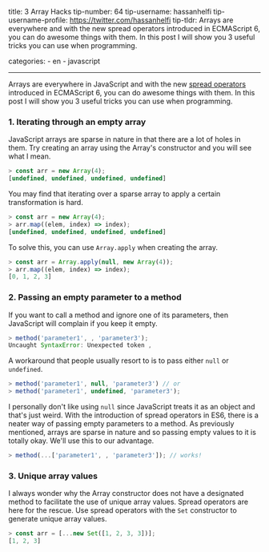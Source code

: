 title: 3 Array Hacks
tip-number: 64
tip-username: hassanhelfi
tip-username-profile: https://twitter.com/hassanhelfi
tip-tldr: Arrays are everywhere and with the new spread operators introduced in ECMAScript 6, you can do awesome things with them. In this post I will show you 3 useful tricks you can use when programming.

categories: - en - javascript

---

Arrays are everywhere in JavaScript and with the new [spread operators](https://developer.mozilla.org/en/docs/Web/JavaScript/Reference/Operators/Spread_operator) introduced in ECMAScript 6, you can do awesome things with them. In this post I will show you 3 useful tricks you can use when programming.

### 1. Iterating through an empty array

JavaScript arrays are sparse in nature in that there are a lot of holes in them. Try creating an array using the Array's constructor and you will see what I mean.

```js
> const arr = new Array(4);
[undefined, undefined, undefined, undefined]
```

You may find that iterating over a sparse array to apply a certain transformation is hard.

```js
> const arr = new Array(4);
> arr.map((elem, index) => index);
[undefined, undefined, undefined, undefined]
```

To solve this, you can use `Array.apply` when creating the array.

```js
> const arr = Array.apply(null, new Array(4));
> arr.map((elem, index) => index);
[0, 1, 2, 3]
```

### 2. Passing an empty parameter to a method

If you want to call a method and ignore one of its parameters, then JavaScript will complain if you keep it empty.

```js
> method('parameter1', , 'parameter3');
Uncaught SyntaxError: Unexpected token ,
```

A workaround that people usually resort to is to pass either `null` or `undefined`.

```js
> method('parameter1', null, 'parameter3') // or
> method('parameter1', undefined, 'parameter3');
```

I personally don't like using `null` since JavaScript treats it as an object and that's just weird. With the introduction of spread operators in ES6, there is a neater way of passing empty parameters to a method. As previously mentioned, arrays are sparse in nature and so passing empty values to it is totally okay. We'll use this to our advantage.

```js
> method(...['parameter1', , 'parameter3']); // works!
```

### 3. Unique array values

I always wonder why the Array constructor does not have a designated method to facilitate the use of unique array values. Spread operators are here for the rescue. Use spread operators with the `Set` constructor to generate unique array values.

```js
> const arr = [...new Set([1, 2, 3, 3])];
[1, 2, 3]
```
